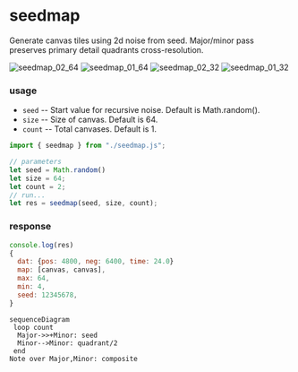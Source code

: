 # seedmap
Generate canvas tiles using 2d noise from seed. Major/minor pass preserves primary detail quadrants cross-resolution.

![seedmap_02_64](https://user-images.githubusercontent.com/48163461/193112204-0044ac70-874c-4c34-953f-2072c55191eb.png)
![seedmap_01_64](https://user-images.githubusercontent.com/48163461/193112279-472613d3-e010-4ac2-ad43-e1d0cdb86fad.png)
![seedmap_02_32](https://user-images.githubusercontent.com/48163461/193112200-eaf5da88-c1fb-4605-aaa3-0781168854ca.png)
![seedmap_01_32](https://user-images.githubusercontent.com/48163461/193112273-2076e10e-ee1b-431c-94ac-557fb6f15a0f.png)

### usage
* `seed` -- Start value for recursive noise. Default is Math.random().
* `size` -- Size of canvas. Default is 64.
* `count` -- Total canvases. Default is 1.

```javascript
import { seedmap } from "./seedmap.js";

// parameters
let seed = Math.random()
let size = 64;
let count = 2;
// run...
let res = seedmap(seed, size, count);
```
### response

```javascript
console.log(res)
{
  dat: {pos: 4800, neg: 6400, time: 24.0}
  map: [canvas, canvas],
  max: 64,
  min: 4,
  seed: 12345678,
}
```

```mermaid
sequenceDiagram
 loop count
  Major->>+Minor: seed
  Minor-->Minor: quadrant/2
 end
Note over Major,Minor: composite
```
